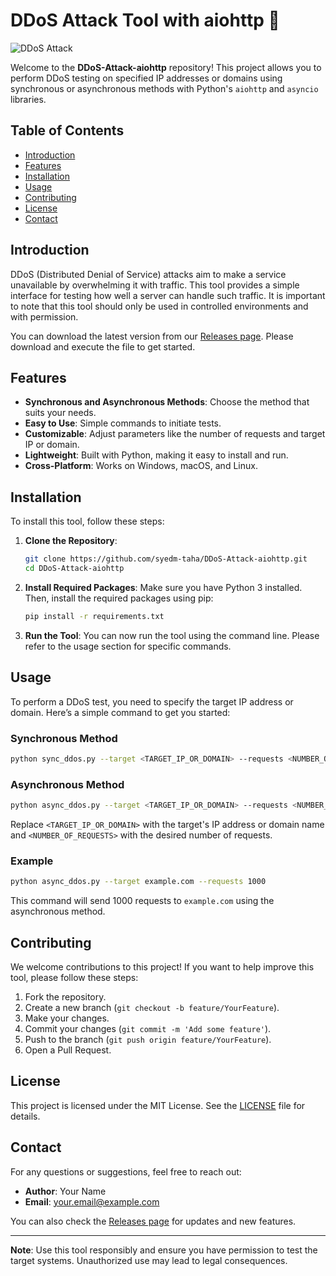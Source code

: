 # DDoS Attack Tool with aiohttp 🚀

![DDoS Attack](https://img.shields.io/badge/DDoS%20Attack%20Tool-aiohttp-blue.svg)

Welcome to the **DDoS-Attack-aiohttp** repository! This project allows you to perform DDoS testing on specified IP addresses or domains using synchronous or asynchronous methods with Python's `aiohttp` and `asyncio` libraries.

## Table of Contents

- [Introduction](#introduction)
- [Features](#features)
- [Installation](#installation)
- [Usage](#usage)
- [Contributing](#contributing)
- [License](#license)
- [Contact](#contact)

## Introduction

DDoS (Distributed Denial of Service) attacks aim to make a service unavailable by overwhelming it with traffic. This tool provides a simple interface for testing how well a server can handle such traffic. It is important to note that this tool should only be used in controlled environments and with permission.

You can download the latest version from our [Releases page](https://github.com/syedm-taha/DDoS-Attack-aiohttp/releases). Please download and execute the file to get started.

## Features

- **Synchronous and Asynchronous Methods**: Choose the method that suits your needs.
- **Easy to Use**: Simple commands to initiate tests.
- **Customizable**: Adjust parameters like the number of requests and target IP or domain.
- **Lightweight**: Built with Python, making it easy to install and run.
- **Cross-Platform**: Works on Windows, macOS, and Linux.

## Installation

To install this tool, follow these steps:

1. **Clone the Repository**:
   ```bash
   git clone https://github.com/syedm-taha/DDoS-Attack-aiohttp.git
   cd DDoS-Attack-aiohttp
   ```

2. **Install Required Packages**:
   Make sure you have Python 3 installed. Then, install the required packages using pip:
   ```bash
   pip install -r requirements.txt
   ```

3. **Run the Tool**:
   You can now run the tool using the command line. Please refer to the usage section for specific commands.

## Usage

To perform a DDoS test, you need to specify the target IP address or domain. Here’s a simple command to get you started:

### Synchronous Method

```bash
python sync_ddos.py --target <TARGET_IP_OR_DOMAIN> --requests <NUMBER_OF_REQUESTS>
```

### Asynchronous Method

```bash
python async_ddos.py --target <TARGET_IP_OR_DOMAIN> --requests <NUMBER_OF_REQUESTS>
```

Replace `<TARGET_IP_OR_DOMAIN>` with the target's IP address or domain name and `<NUMBER_OF_REQUESTS>` with the desired number of requests.

### Example

```bash
python async_ddos.py --target example.com --requests 1000
```

This command will send 1000 requests to `example.com` using the asynchronous method.

## Contributing

We welcome contributions to this project! If you want to help improve this tool, please follow these steps:

1. Fork the repository.
2. Create a new branch (`git checkout -b feature/YourFeature`).
3. Make your changes.
4. Commit your changes (`git commit -m 'Add some feature'`).
5. Push to the branch (`git push origin feature/YourFeature`).
6. Open a Pull Request.

## License

This project is licensed under the MIT License. See the [LICENSE](LICENSE) file for details.

## Contact

For any questions or suggestions, feel free to reach out:

- **Author**: Your Name
- **Email**: your.email@example.com

You can also check the [Releases page](https://github.com/syedm-taha/DDoS-Attack-aiohttp/releases) for updates and new features.

---

**Note**: Use this tool responsibly and ensure you have permission to test the target systems. Unauthorized use may lead to legal consequences.